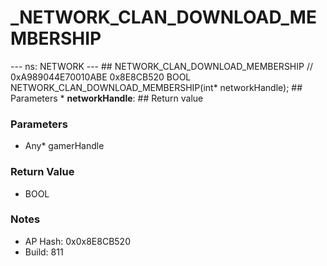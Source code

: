 # _NETWORK_CLAN_DOWNLOAD_MEMBERSHIP

--- ns: NETWORK --- ## NETWORK_CLAN_DOWNLOAD_MEMBERSHIP  // 0xA989044E70010ABE 0x8E8CB520 BOOL NETWORK_CLAN_DOWNLOAD_MEMBERSHIP(int* networkHandle);   ## Parameters * **networkHandle**:  ## Return value

### Parameters
* Any* gamerHandle

### Return Value
* BOOL

### Notes
* AP Hash: 0x0x8E8CB520
* Build: 811

